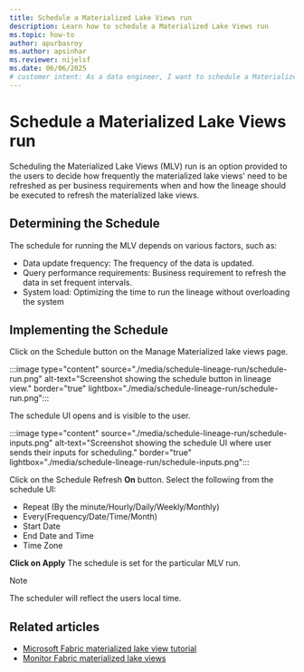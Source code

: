 ```yaml
---
title: Schedule a Materialized Lake Views run
description: Learn how to schedule a Materialized Lake Views run
ms.topic: how-to
author: apurbasroy
ms.author: apsinhar
ms.reviewer: nijelsf
ms.date: 06/06/2025
# customer intent: As a data engineer, I want to schedule a Materialized Lake Views run in Microsoft Fabric so that I can refresh the materialized lake views based on business requirements.
---
```


# Schedule a Materialized Lake Views run

Scheduling the Materialized Lake Views (MLV) run is an option provided to the users to decide how frequently the materialized lake views' need to be refreshed as per business requirements when and how the lineage should be executed to refresh the materialized lake views.

## Determining the Schedule

The schedule for running the MLV depends on various factors, such as:

* Data update frequency: The frequency of the data is updated.
* Query performance requirements: Business requirement to refresh the data in set frequent intervals.
* System load: Optimizing the time to run the lineage without overloading the system

## Implementing the Schedule

Click on the Schedule button on the Manage Materialized lake views page.

:::image type="content" source="./media/schedule-lineage-run/schedule-run.png" alt-text="Screenshot showing the schedule button in lineage view." border="true" lightbox="./media/schedule-lineage-run/schedule-run.png":::

The schedule UI opens and is visible to the user.

:::image type="content" source="./media/schedule-lineage-run/schedule-inputs.png" alt-text="Screenshot showing the schedule UI where user sends their inputs for scheduling." border="true" lightbox="./media/schedule-lineage-run/schedule-inputs.png":::

Click on the Schedule Refresh **On** button.
Select the following from the schedule UI:

* Repeat (By the minute/Hourly/Daily/Weekly/Monthly)
* Every(Frequency/Date/Time/Month)
* Start Date
* End Date and Time
* Time Zone

**Click on Apply**
The schedule is set for the particular MLV run.

> [!Note]
> The scheduler will reflect the users local time.

## Related articles
 
* [Microsoft Fabric materialized lake view tutorial](./tutorial.md)
* [Monitor Fabric materialized lake views](./monitor-materialized-lake-views.md)